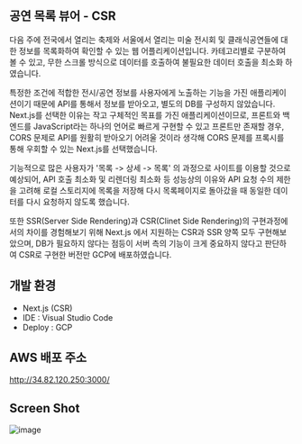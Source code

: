 ## 공연 목록 뷰어 - CSR

다음 주에 전국에서 열리는 축제와 서울에서 열리는 미술 전시회 및 클래식공연들에 대한 정보를 목록화하여 확인할 수 있는 웹 어플리케이션입니다.
카테고리별로 구분하여 볼 수 있고, 무한 스크롤 방식으로 데이터를 호출하여 불필요한 데이터 호출을 최소화 하였습니다.

특정한 조건에 적합한 전시/공연 정보를 사용자에게 노출하는 기능을 가진 애플리케이션이기 때문에 API를 통해서 정보를 받아오고, 별도의 DB를 구성하지 않았습니다.
Next.js를 선택한 이유는 작고 구체적인 목표를 가진 애플리케이션이므로, 프론트와 백엔드를 JavaScript라는 하나의 언어로 빠르게 구현할 수 있고 프론트만 존재할 경우, CORS 문제로 API를 원활히 받아오기 어려울 것이라 생각해 CORS 문제를 프록시를 통해 우회할 수 있는 Next.js를 선택했습니다.

기능적으로 많은 사용자가 '목록 -> 상세 -> 목록' 의 과정으로 사이트를 이용할 것으로 예상되어, API 호출 최소화 및 리렌더링 최소화 등 성능상의 이유와 API 요청 수의 제한을 고려해 로컬 스토리지에 목록을 저장해 다시 목록페이지로 돌아갔을 때 동일한 데이터를 다시 요청하지 않도록 했습니다.

또한 SSR(Server Side Rendering)과 CSR(Clinet Side Rendering)의 구현과정에서의 차이를 경험해보기 위해 Next.js 에서 지원하는 CSR과 SSR 양쪽 모두 구현해보았으며, DB가 필요하지 않다는 점등이 서버 측의 기능이 크게 중요하지 않다고 판단하여 CSR로 구현한 버전만 GCP에 배포하였습니다.

## 개발 환경

- Next.js (CSR)
- IDE : Visual Studio Code
- Deploy : GCP

## AWS 배포 주소

http://34.82.120.250:3000/

## Screen Shot

![image](https://github.com/sungwoon129/concert-viewer-CSR-/assets/43958570/eda0f446-48b5-4552-84b6-64c211eaa205)
